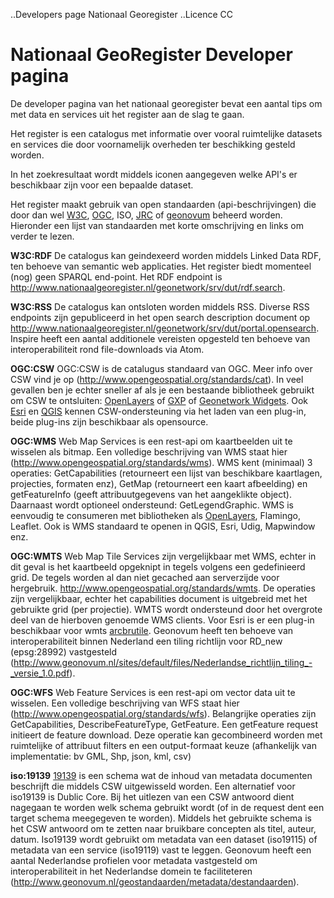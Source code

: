 ..Developers page Nationaal Georegister
..Licence CC

Nationaal GeoRegister Developer pagina
======================================

De developer pagina van het nationaal georegister bevat een aantal tips om met data en services uit het register aan de slag te gaan.

Het register is een catalogus met informatie over vooral ruimtelijke datasets en services die door voornamelijk overheden ter beschikking gesteld worden.

In het zoekresultaat wordt middels iconen aangegeven welke API's er beschikbaar zijn voor een bepaalde dataset.

Het register maakt gebruik van open standaarden (api-beschrijvingen) die door dan wel [W3C](http://www.w3c.org), [OGC](http://www.opengeospatial.org), ISO, [JRC](http://ec.europa.eu/dgs/jrc) of [geonovum](http://geonovum.nl) beheerd worden. 
Hieronder een lijst van standaarden met korte omschrijving en links om verder te lezen.

**W3C:RDF**
De catalogus kan geindexeerd worden middels Linked Data RDF, ten behoeve van semantic web applicaties. Het register biedt momenteel (nog) geen SPARQL end-point. Het RDF endpoint is http://www.nationaalgeoregister.nl/geonetwork/srv/dut/rdf.search.

**W3C:RSS**
De catalogus kan ontsloten worden middels RSS. Diverse RSS endpoints zijn gepubliceerd in het open search description document op http://www.nationaalgeoregister.nl/geonetwork/srv/dut/portal.opensearch. Inspire heeft een aantal additionele vereisten opgesteld ten behoeve van interoperabiliteit rond file-downloads via Atom.

**OGC:CSW**
OGC:CSW is de catalugus standaard van OGC. Meer info over CSW vind je op (http://www.opengeospatial.org/standards/cat). In veel gevallen ben je echter sneller af als je een bestaande bibliotheek gebruikt om CSW te ontsluiten: [OpenLayers](http://dev.openlayers.org/docs/files/OpenLayers/Protocol/CSW/v2_0_2-js.html) of [GXP](http://gxp.opengeo.org/master/examples/catalogue.html) of [Geonetwork Widgets](http://nationaalgeoregister.nl/geonetwork/apps/js/GeoNetwork/examples).
Ook [Esri](https://github.com/Esri/geoportal-server/tree/master/components/desktop/CswClient/trunk) en [QGIS](http://hub.qgis.org/projects/cswclient) kennen CSW-ondersteuning via het laden van een plug-in, beide plug-ins zijn beschikbaar als opensource.

**OGC:WMS**
Web Map Services is een rest-api om kaartbeelden uit te wisselen als bitmap. Een volledige beschrijving van WMS staat hier (http://www.opengeospatial.org/standards/wms). WMS kent (minimaal) 3 operaties: GetCapabilities (retourneert een lijst van beschikbare kaartlagen, projecties, formaten enz), GetMap (retourneert een kaart afbeelding) en getFeatureInfo (geeft attribuutgegevens van het aangeklikte object). Daarnaast wordt optioneel ondersteund: GetLegendGraphic. WMS is eenvoudig te consumeren met bibliotheken als [OpenLayers](http://www.openlayers.org), Flamingo, Leaflet. Ook is WMS standaard te openen in QGIS, Esri, Udig, Mapwindow enz.

**OGC:WMTS**
Web Map Tile Services zijn vergelijkbaar met WMS, echter in dit geval is het kaartbeeld opgeknipt in tegels volgens een gedefinieerd grid. De tegels worden al dan niet gecached aan serverzijde voor hergebruik.
http://www.opengeospatial.org/standards/wmts. De operaties zijn vergelijkbaar, echter het capabilities document is uitgebreid met het gebruikte grid (per projectie). WMTS wordt ondersteund door het overgrote deel van de hierboven genoemde WMS clients. Voor Esri is er een plug-in beschikbaar voor wmts [arcbrutile](http://arcbrutile.codeplex.com/). Geonovum heeft ten behoeve van interoperabiliteit binnen Nederland een tiling richtlijn voor RD_new (epsg:28992) vastgesteld (http://www.geonovum.nl/sites/default/files/Nederlandse_richtlijn_tiling_-_versie_1.0.pdf).

**OGC:WFS**
Web Feature Services is een rest-api om vector data uit te wisselen. Een volledige beschrijving van WFS staat hier (http://www.opengeospatial.org/standards/wfs). Belangrijke operaties zijn GetCapabilities, DescribeFeatureType, GetFeature. Een getFeature request initieert de feature download. Deze operatie kan gecombineerd worden met ruimtelijke of attribuut filters en een output-formaat keuze (afhankelijk van implementatie: bv GML, Shp, json, kml, csv)

**iso:19139**
[19139](http://www.iso.org/iso/catalogue_detail.htm?csnumber=32557) is een schema wat de inhoud van metadata documenten beschrijft die middels CSW uitgewisseld worden. Een alternatief voor iso19139 is Dublic Core. Bij het uitlezen van een CSW antwoord dient nagegaan te worden welk schema gebruikt wordt (of in de request dent een target schema meegegeven te worden). Middels het gebruikte schema is het CSW antwoord om te zetten naar bruikbare concepten als titel, auteur, datum. Iso19139 wordt gebruikt om metadata van een dataset (iso19115) of metadata van een service (iso19119) vast te leggen. Geonovum heeft een aantal Nederlandse profielen voor metadata vastgesteld om interoperabiliteit in het Nederlandse domein te faciliteteren (http://www.geonovum.nl/geostandaarden/metadata/destandaarden).

